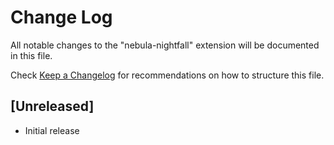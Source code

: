 # Change Log

All notable changes to the "nebula-nightfall" extension will be documented in this file.

Check [Keep a Changelog](http://keepachangelog.com/) for recommendations on how to structure this file.

## [Unreleased]

- Initial release

